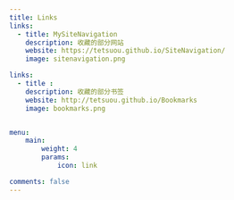 ```yaml
---
title: Links
links:
  - title: MySiteNavigation
    description: 收藏的部分网站
    website: https://tetsuou.github.io/SiteNavigation/
    image: sitenavigation.png

links:
  - title :
    description: 收藏的部分书签
    website: http://tetsuou.github.io/Bookmarks
    image: bookmarks.png


menu:
    main: 
        weight: 4
        params:
            icon: link

comments: false
---
```


